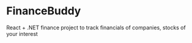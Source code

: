 # FinanceBuddy
React + .NET finance project to track financials of companies, stocks of your interest
